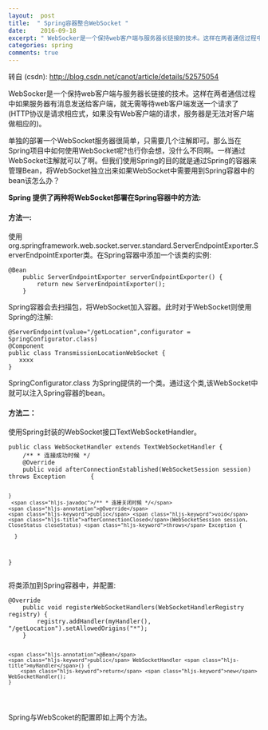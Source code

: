 ```yaml
---
layout:  post
title:  " Spring容器整合WebSocket "
date:    2016-09-18
excerpt: " WebSocker是一个保持web客户端与服务器长链接的技术。这样在两者通信过程中如果服务器有消息发送给客户端，就无需等待web客户端发送一个请求了(HTTP协议是请求相应式，如果没有Web客户端的请求，服务器是无法对客户端做相应的)。单独的部署一个WebSocket服务器很简单，只需要几个注解即可。那么当在Spring项目中如何使用WebSocket呢?也行你会想，没什么不同啊。一样通过WebSocket注解就可以了啊。但我们使用Spring的目的就是通过Spring的容器来管理Bean，将WebSocket独立出来如果WebSocket中需要用到Spring容器中的bean该怎么办？Spring提供了两种将WebSocket部署在Spring容器中的方法:方法一:使用org.springframework.web.socket.server.standard.ServerEndpointExporter.ServerEndpointExporter类。在Spring容器中添加一个该类的实例:@BeanpublicServerEndpointExporterserverEndpointExporter(){... "
categories: spring 
comments: true
---
```

转自 (csdn): http://blog.csdn.net/canot/article/details/52575054
<div class="markdown_views">
 <p>WebSocker是一个保持web客户端与服务器长链接的技术。这样在两者通信过程中如果服务器有消息发送给客户端，就无需等待web客户端发送一个请求了(HTTP协议是请求相应式，如果没有Web客户端的请求，服务器是无法对客户端做相应的)。</p> 
 <p>单独的部署一个WebSocket服务器很简单，只需要几个注解即可。那么当在Spring项目中如何使用WebSocket呢?也行你会想，没什么不同啊。一样通过WebSocket注解就可以了啊。但我们使用Spring的目的就是通过Spring的容器来管理Bean，将WebSocket独立出来如果WebSocket中需要用到Spring容器中的bean该怎么办？</p> 
 <p><strong>Spring 提供了两种将WebSocket部署在Spring容器中的方法:</strong></p> 
 <h4 id="方法一">方法一:</h4> 
 <p>使用org.springframework.web.socket.server.standard.ServerEndpointExporter.ServerEndpointExporter类。在Spring容器中添加一个该类的实例:</p> 
 <pre class="prettyprint"><code class=" hljs java"><span class="hljs-annotation">@Bean</span>
    <span class="hljs-keyword">public</span> ServerEndpointExporter <span class="hljs-title">serverEndpointExporter</span>() {
        <span class="hljs-keyword">return</span> <span class="hljs-keyword">new</span> ServerEndpointExporter();
    }</code></pre> 
 <p>Spring容器会去扫描包，将WebSocket加入容器。此时对于WebSocket则使用Spring的注解:</p> 
 <pre class="prettyprint"><code class=" hljs cs">@ServerEndpoint(<span class="hljs-keyword">value</span>=<span class="hljs-string">"/getLocation"</span>,configurator = SpringConfigurator.class)
@Component
<span class="hljs-keyword">public</span> <span class="hljs-keyword">class</span> TransmissionLocationWebSocket {
   xxxx
}
</code></pre> 
 <p>SpringConfigurator.class 为Spring提供的一个类。通过这个类,该WebSocket中就可以注入Spring容器的bean。</p> 
 <h4 id="方法二">方法二：</h4> 
 <p>使用Spring封装的WebSocket接口TextWebSocketHandler。</p> 
 <pre class="prettyprint"><code class=" hljs java"><span class="hljs-keyword">public</span> <span class="hljs-class"><span class="hljs-keyword">class</span> <span class="hljs-title">WebSocketHandler</span> <span class="hljs-keyword">extends</span> <span class="hljs-title">TextWebSocketHandler</span> {</span>
    <span class="hljs-javadoc">/** * 连接成功时候 */</span>
    <span class="hljs-annotation">@Override</span>
    <span class="hljs-keyword">public</span> <span class="hljs-keyword">void</span> <span class="hljs-title">afterConnectionEstablished</span>(WebSocketSession session) <span class="hljs-keyword">throws</span> Exception       { 

    }
     <span class="hljs-javadoc">/** * 连接关闭时候 */</span>
    <span class="hljs-annotation">@Override</span>
    <span class="hljs-keyword">public</span> <span class="hljs-keyword">void</span> <span class="hljs-title">afterConnectionClosed</span>(WebSocketSession session, CloseStatus closeStatus) <span class="hljs-keyword">throws</span> Exception {

      }
}
</code></pre> 
 <p>将类添加到Spring容器中，并配置:</p> 
 <pre class="prettyprint"><code class=" hljs java"><span class="hljs-annotation">@Override</span>
    <span class="hljs-keyword">public</span> <span class="hljs-keyword">void</span> <span class="hljs-title">registerWebSocketHandlers</span>(WebSocketHandlerRegistry registry) {
        registry.addHandler(myHandler(), <span class="hljs-string">"/getLocation"</span>).setAllowedOrigins(<span class="hljs-string">"*"</span>);
    }

    <span class="hljs-annotation">@Bean</span>
    <span class="hljs-keyword">public</span> WebSocketHandler <span class="hljs-title">myHandler</span>() {
        <span class="hljs-keyword">return</span> <span class="hljs-keyword">new</span> WebSocketHandler();
    }
</code></pre> 
 <p>Spring与WebScoket的配置即如上两个方法。</p>
</div>